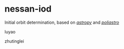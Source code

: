 

# nessan-iod
Initial orbit determination, based on [*astropy*](http://www.astropy.org/) and [*poliastro*](http://docs.poliastro.space/en/latest/)

luyao

zhutinglei


<script type="text/javascript" src="http://cdn.mathjax.org/mathjax/latest/MathJax.js?config=default">
  $$\sin^2x + \cos^2x = 1$$
</script>
